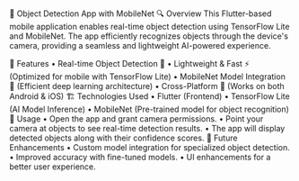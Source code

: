📱 Object Detection App with MobileNet
🔍 Overview
This Flutter-based mobile application enables real-time object detection using TensorFlow Lite and MobileNet. The app efficiently recognizes objects through the device's camera, providing a seamless and lightweight AI-powered experience.

🚀 Features
• Real-time Object Detection 📸
• Lightweight & Fast ⚡ (Optimized for mobile with TensorFlow Lite)
• MobileNet Model Integration 🧠 (Efficient deep learning architecture)
• Cross-Platform 📱 (Works on both Android & iOS)
🏗️ Technologies Used
• Flutter (Frontend)
• TensorFlow Lite (AI Model Inference)
• MobileNet (Pre-trained model for object recognition)
🎯 Usage
• Open the app and grant camera permissions.
• Point your camera at objects to see real-time detection results.
• The app will display detected objects along with their confidence scores.
📌 Future Enhancements
• Custom model integration for specialized object detection.
• Improved accuracy with fine-tuned models.
• UI enhancements for a better user experience.
